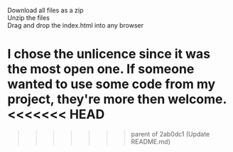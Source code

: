 Download all files as a zip<br>
Unzip the files<br>
Drag and drop the index.html into any browser<br>

I chose the unlicence since it was the most open one.  If someone wanted to use some <b>code</b> from my project, they're more then welcome.
<<<<<<< HEAD
=======


>>>>>>> parent of 2ab0dc1 (Update README.md)
